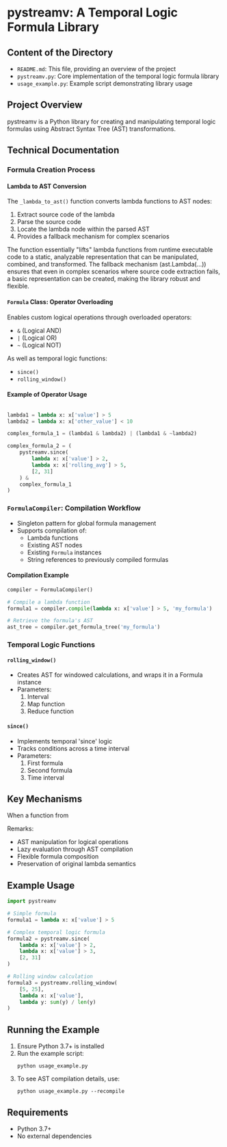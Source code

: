 # pystreamv: A Temporal Logic Formula Library

## Content of the Directory
- `README.md`: This file, providing an overview of the project
- `pystreamv.py`: Core implementation of the temporal logic formula library
- `usage_example.py`: Example script demonstrating library usage

## Project Overview
pystreamv is a Python library for creating and manipulating temporal logic formulas using Abstract Syntax Tree (AST) transformations.

## Technical Documentation

### Formula Creation Process

#### Lambda to AST Conversion
The `_lambda_to_ast()` function converts lambda functions to AST nodes:
1. Extract source code of the lambda
2. Parse the source code 
3. Locate the lambda node within the parsed AST
4. Provides a fallback mechanism for complex scenarios

The function essentially "lifts" lambda functions from runtime executable code to a static, analyzable representation that can be manipulated, combined, and transformed.
The fallback mechanism (ast.Lambda(...)) ensures that even in complex scenarios where source code extraction fails, a basic representation can be created, making the library robust and flexible.

#### `Formula` Class: Operator Overloading
Enables custom logical operations through overloaded operators:
- `&` (Logical AND)
- `|` (Logical OR)
- `~` (Logical NOT)

As well as temporal logic functions:
- `since()`
- `rolling_window()`


#### Example of Operator Usage
```python

lambda1 = lambda x: x['value'] > 5
lambda2 = lambda x: x['other_value'] < 10

complex_formula_1 = (lambda1 & lambda2) | (lambda1 & ~lambda2)

complex_formula_2 = (
    pystreamv.since(
        lambda x: x['value'] > 2, 
        lambda x: x['rolling_avg'] > 5,
        [2, 31]
    ) & 
    complex_formula_1
)
```

### `FormulaCompiler`: Compilation Workflow
- Singleton pattern for global formula management
- Supports compilation of:
  - Lambda functions
  - Existing AST nodes
  - Existing `Formula` instances
  - String references to previously compiled formulas

#### Compilation Example
```python
compiler = FormulaCompiler()

# Compile a lambda function
formula1 = compiler.compile(lambda x: x['value'] > 5, 'my_formula')

# Retrieve the formula's AST
ast_tree = compiler.get_formula_tree('my_formula')
```

### Temporal Logic Functions

#### `rolling_window()`
- Creates AST for windowed calculations, and wraps it in a Formula instance
- Parameters:
  1. Interval
  2. Map function
  3. Reduce function

#### `since()`
- Implements temporal 'since' logic
- Tracks conditions across a time interval
- Parameters:
  1. First formula
  2. Second formula
  3. Time interval

## Key Mechanisms
When a function from 

Remarks:
- AST manipulation for logical operations
- Lazy evaluation through AST compilation
- Flexible formula composition
- Preservation of original lambda semantics

## Example Usage
```python
import pystreamv

# Simple formula
formula1 = lambda x: x['value'] > 5

# Complex temporal logic formula
formula2 = pystreamv.since(
    lambda x: x['value'] > 2, 
    lambda x: x['value'] > 3, 
    [2, 31]
)

# Rolling window calculation
formula3 = pystreamv.rolling_window(
    [5, 25], 
    lambda x: x['value'], 
    lambda y: sum(y) / len(y)
)
```

## Running the Example
1. Ensure Python 3.7+ is installed
2. Run the example script:
   ```
   python usage_example.py
   ```
3. To see AST compilation details, use:
   ```
   python usage_example.py --recompile
   ```

## Requirements
- Python 3.7+
- No external dependencies
